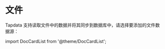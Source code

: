 # 文件


Tapdata 支持读取文件中的数据并将其同步到数据库中，请选择要添加的文件数据源：

import DocCardList from '@theme/DocCardList';

<DocCardList />
